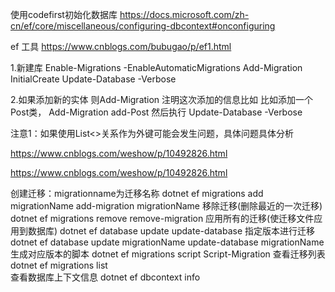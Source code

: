 使用codefirst初始化数据库
https://docs.microsoft.com/zh-cn/ef/core/miscellaneous/configuring-dbcontext#onconfiguring

ef
工具
https://www.cnblogs.com/bubugao/p/ef1.html



1.新建库
Enable-Migrations -EnableAutomaticMigrations
Add-Migration InitialCreate
Update-Database -Verbose

2.如果添加新的实体
则Add-Migration 注明这次添加的信息比如
比如添加一个Post类，
Add-Migration add-Post
然后执行
Update-Database -Verbose


注意1：如果使用List<>关系作为外键可能会发生问题，具体问题具体分析

https://www.cnblogs.com/weshow/p/10492826.html


https://www.cnblogs.com/weshow/p/10492826.html

创建迁移：migrationname为迁移名称	dotnet ef migrations add migrationName	add-migration migrationName
移除迁移(删除最近的一次迁移)	dotnet ef migrations remove	remove-migration
应用所有的迁移(使迁移文件应用到数据库)	dotnet ef database update	update-database
指定版本进行迁移	dotnet ef database update migrationName	update-database migrationName
生成对应版本的脚本	dotnet ef migrations script	Script-Migration
查看迁移列表	dotnet ef migrations list	 
查看数据库上下文信息	dotnet ef dbcontext info	 